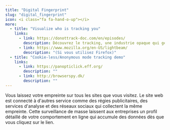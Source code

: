 ```yaml
---
title: "Digital Fingerprint"
slug: "digital_fingerprint"
icon: <i class="fa fa-hand-o-up"></i>
more:
  - title: "Visualize who is tracking you"
    links:
      - link: https://donottrack-doc.com/en/episodes/
        description: Découvrez le tracking, une industrie opaque qui génère des milliards avec ce qu'elle sait de nous.
      - link: https://www.mozilla.org/en-US/lightbeam/
        description: "(Si vous utilisez Firefox)"
  - title: "Cookie-less/Anonymous mode tracking demo"
    links:
      - link: https://panopticlick.eff.org/
        description: ""
      - link: http://browserspy.dk/
        description: ""
---
```


Vous laissez votre empreinte sur tous les sites que vous visitez. Le site web est connecté à d'autres service comme des régies publicitaires, des services d'analyse et des réseaux sociaux qui collectent la même empreinte. Cette surveillance de masse laissent aux entreprises un profil détaillé de votre comportement en ligne qui accumule des données dès que vous cliquez sur le lien.
